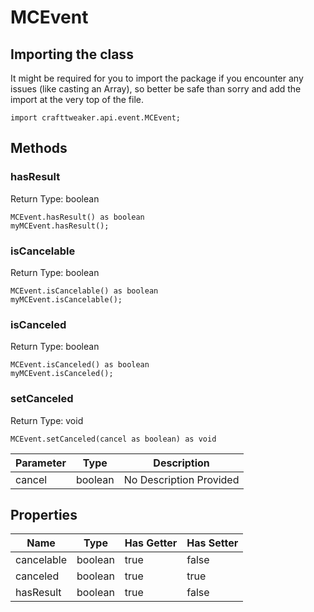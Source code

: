 # MCEvent

## Importing the class

It might be required for you to import the package if you encounter any issues (like casting an Array), so better be safe than sorry and add the import at the very top of the file.
```zenscript
import crafttweaker.api.event.MCEvent;
```


## Methods

### hasResult

Return Type: boolean

```zenscript
MCEvent.hasResult() as boolean
myMCEvent.hasResult();
```

### isCancelable

Return Type: boolean

```zenscript
MCEvent.isCancelable() as boolean
myMCEvent.isCancelable();
```

### isCanceled

Return Type: boolean

```zenscript
MCEvent.isCanceled() as boolean
myMCEvent.isCanceled();
```

### setCanceled

Return Type: void

```zenscript
MCEvent.setCanceled(cancel as boolean) as void
```

| Parameter | Type | Description |
|-----------|------|-------------|
| cancel | boolean | No Description Provided |



## Properties

| Name | Type | Has Getter | Has Setter |
|------|------|------------|------------|
| cancelable | boolean | true | false |
| canceled | boolean | true | true |
| hasResult | boolean | true | false |

